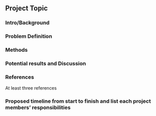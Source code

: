 ## Project Topic

### Intro/Background

### Problem Definition

### Methods

### Potential results and Discussion

### References 
At least three references

### Proposed timeline from start to finish and list each project members’ responsibilities

